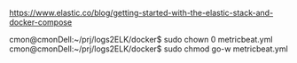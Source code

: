https://www.elastic.co/blog/getting-started-with-the-elastic-stack-and-docker-compose

cmon@cmonDell:~/prj/logs2ELK/docker$ sudo chown 0 metricbeat.yml
cmon@cmonDell:~/prj/logs2ELK/docker$ sudo chmod go-w metricbeat.yml 


